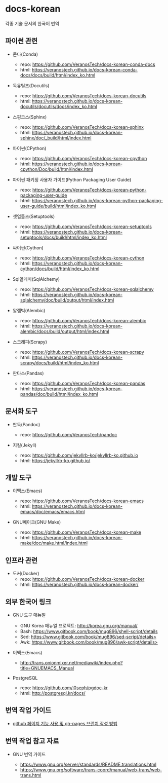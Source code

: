 # docs-korean

각종 기술 문서의 한국어 번역

## 파이썬 관련

* 콘다(Conda)
  * repo: https://github.com/VeranosTech/docs-korean-conda-docs
  * html: https://veranostech.github.io/docs-korean-conda-docs/docs/build/html/index_ko.html

* 독유틸즈(Docutils)
  * repo: https://github.com/VeranosTech/docs-korean-docutils
  * html: https://veranostech.github.io/docs-korean-docutils/docutils/docs/index_ko.html

* 스핑크스(Sphinx)
  * repo: https://github.com/VeranosTech/docs-korean-sphinx
  * html: https://veranostech.github.io/docs-korean-sphinx/doc/_build/html/index.html

* 파이썬(CPython)
  * repo: https://github.com/VeranosTech/docs-korean-cpython
  * html: https://veranostech.github.io/docs-korean-cpython/Doc/build/html/index.html

* 파이썬 패키징 사용자 가이드(Python Packaging User Guide)
  * repo: https://github.com/VeranosTech/docs-korean-python-packaging-user-guide
  * html: https://veranostech.github.io/docs-korean-python-packaging-user-guide/build/html/index_ko.html

* 셋업툴즈(Setuptools)
  * repo: https://github.com/VeranosTech/docs-korean-setuptools
  * html: https://veranostech.github.io/docs-korean-setuptools/docs/build/html/index_ko.html

* 싸이썬(Cython)
  * repo: https://github.com/VeranosTech/docs-korean-cython
  * html: https://veranostech.github.io/docs-korean-cython/docs/build/html/index_ko.html

* Sql알케미(SqlAlchemy)
  * repo: https://github.com/VeranosTech/docs-korean-sqlalchemy
  * html: https://veranostech.github.io/docs-korean-sqlalchemy/doc/build/output/html/index.html

* 알렘빅(Alembic)
  * repo: https://github.com/VeranosTech/docs-korean-alembic
  * html: https://veranostech.github.io/docs-korean-alembic/docs/build/output/html/index.html

* 스크래피(Scrapy)
  * repo: https://github.com/VeranosTech/docs-korean-scrapy
  * html: https://veranostech.github.io/docs-korean-scrapy/docs/build/html/index_ko.html

* 판다스(Pandas)
  * repo: https://github.com/VeranosTech/docs-korean-pandas
  * html: https://veranostech.github.io/docs-korean-pandas/doc/build/html/index_ko.html


## 문서화 도구

* 판독(Pandoc)
  * repo: https://github.com/VeranosTech/pandoc

* 지킬(Jekyll)
  * repo: https://github.com/jekyllrb-ko/jekyllrb-ko.github.io
  * html: https://jekyllrb-ko.github.io/


## 개발 도구

* 이맥스(Emacs)
  * repo: https://github.com/VeranosTech/docs-korean-emacs
  * html: https://veranostech.github.io/docs-korean-emacs/doc/emacs/emacs.html

* GNU메이크(GNU Make)
  * repo: https://github.com/VeranosTech/docs-korean-make
  * html: https://veranostech.github.io/docs-korean-make/doc/make.html/index.html


## 인프라 관련

* 도커(Docker)
  * repo: https://github.com/VeranosTech/docs-korean-docker
  * html: https://veranostech.github.io/docs-korean-docker/


## 외부 한국어 링크

* GNU 도구 매뉴얼
  * GNU Korea 매뉴얼 프로젝트: http://korea.gnu.org/manual/
  * Bash: https://www.gitbook.com/book/mug896/shell-script/details
  * Sed: https://www.gitbook.com/book/mug896/sed-script/details>
  * Awk: https://www.gitbook.com/book/mug896/awk-script/details>

* 이맥스(Emacs)
  * http://trans.onionmixer.net/mediawiki/index.php?title=GNUEMACS_Manual

* PostgreSQL
  * repo: https://github.com/i0seph/pgdoc-kr
  * html: http://postgresql.kr/docs/

## 번역 작업 가이드

  * [github 페이지 기능 사용 및 gh-pages 브랜치 작성 방법](./gh-branch.rst)


## 번역 작업 참고 자료

* GNU 번역 가이드

  * https://www.gnu.org/server/standards/README.translations.html   
  * https://www.gnu.org/software/trans-coord/manual/web-trans/web-trans.html
 
